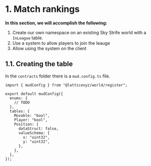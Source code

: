 # 1. Match rankings

**In this section, we will accomplish the following:**

1. Create our own namespace on an existing Sky Strife world with a `InLeague` table.
2. Use a system to allow players to join the leauge
3. Allow using the system on the client

## 1.1. Creating the table

In the `contracts` folder there is a `mud.config.ts` file.

<CollapseCode>

```tsx filename="mud.config.ts" {8-16} copy showLineNumbers
import { mudConfig } from "@latticexyz/world/register";

export default mudConfig({
  enums: {
    // TODO
  },
  tables: {
    Movable: "bool",
    Player: "bool",
    Position: {
      dataStruct: false,
      valueSchema: {
        x: "uint32",
        y: "uint32",
      },
    },
  },
});
```

</CollapseCode>
